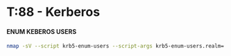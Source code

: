 # T:88 - Kerberos

#### ENUM KEBEROS USERS

```bash
nmap -sV --script krb5-enum-users --script-args krb5-enum-users.realm='domain.local',userdb='/usr/share/wordlist/userlist.txt' <target ip> -p88


```



